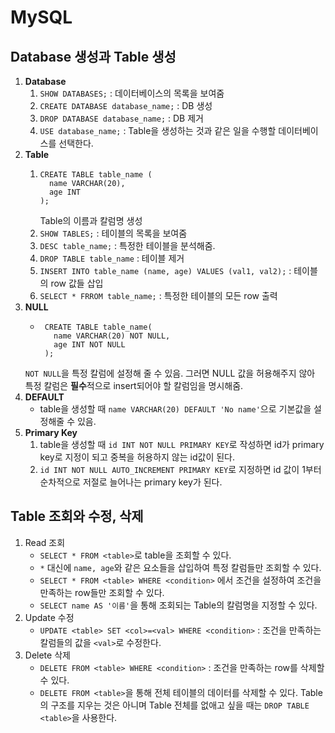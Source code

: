# MySQL
## Database 생성과 Table 생성

1. **Database**
   1. `SHOW DATABASES;` : 데이터베이스의 목록을 보여줌
   2. `CREATE DATABASE database_name;` : DB 생성
   3. `DROP DATABASE database_name;` : DB 제거
   4. `USE database_name;` : Table을 생성하는 것과 같은 일을 수행할 데이터베이스를 선택한다.
2. **Table**
   1. ```
      CREATE TABLE table_name (
        name VARCHAR(20),
        age INT
      );
      ```
      Table의 이름과 칼럼명 생성
   2. `SHOW TABLES;` : 테이블의 목록을 보여줌
   3. `DESC table_name;` : 특정한 테이블을 분석해줌.
   4. `DROP TABLE table_name` : 테이블 제거
   5. `INSERT INTO table_name (name, age) VALUES (val1, val2);` : 테이블의 row 값들 삽입
   6. `SELECT * FRROM table_name;` : 특정한 테이블의 모든 row 출력
3. **NULL**
    -  ```
        CREATE TABLE table_name(
          name VARCHAR(20) NOT NULL,
          age INT NOT NULL
        );
       ```
      `NOT NULL`을 특정 칼럼에 설정해 줄 수 있음. 그러면 NULL 값을 허용해주지 않아 특정 칼럼은 **필수**적으로 insert되어야 할 칼럼임을 명시해줌.
4. **DEFAULT**
    - table을 생성할 때 `name VARCHAR(20) DEFAULT 'No name'`으로 기본값을 설정해줄 수 있음. 
5. **Primary Key**
   1. table을 생성할 때 `id INT NOT NULL PRIMARY KEY`로 작성하면 id가 primary key로 지정이 되고 중복을 허용하지 않는 id값이 된다.
   2. `id INT NOT NULL AUTO_INCREMENT PRIMARY KEY`로 지정하면 id 값이 1부터 순차적으로 저절로 늘어나는 primary key가 된다.

## Table 조회와 수정, 삭제
1. Read 조회
   - `SELECT * FROM <table>`로 table을 조회할 수 있다. 
   - `*` 대신에 `name, age`와 같은 요소들을 삽입하여 특정 칼럼들만 조회할 수 있다.
   - `SELECT * FROM <table> WHERE <condition>` 에서 조건을 설정하여 조건을 만족하는 row들만 조회할 수 있다.
   - `SELECT name AS '이름'`을 통해 조회되는 Table의 칼럼명을 지정할 수 있다.
2. Update 수정
   - `UPDATE <table> SET <col>=<val> WHERE <condition>` : 조건을 만족하는 칼럼들의 값을 `<val>`로 수정한다. 
3. Delete 삭제
   - `DELETE FROM <table> WHERE <condition>` : 조건을 만족하는 row를 삭제할 수 있다.
   - `DELETE FROM <table>`을 통해 전체 테이블의 데이터를 삭제할 수 있다. Table의 구조를 지우는 것은 아니며 Table 전체를 없애고 싶을 때는 `DROP TABLE <table>`을 사용한다.